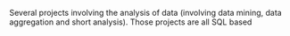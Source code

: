Several projects involving the analysis of data (involving data mining, data aggregation and short analysis). Those projects are all SQL based
